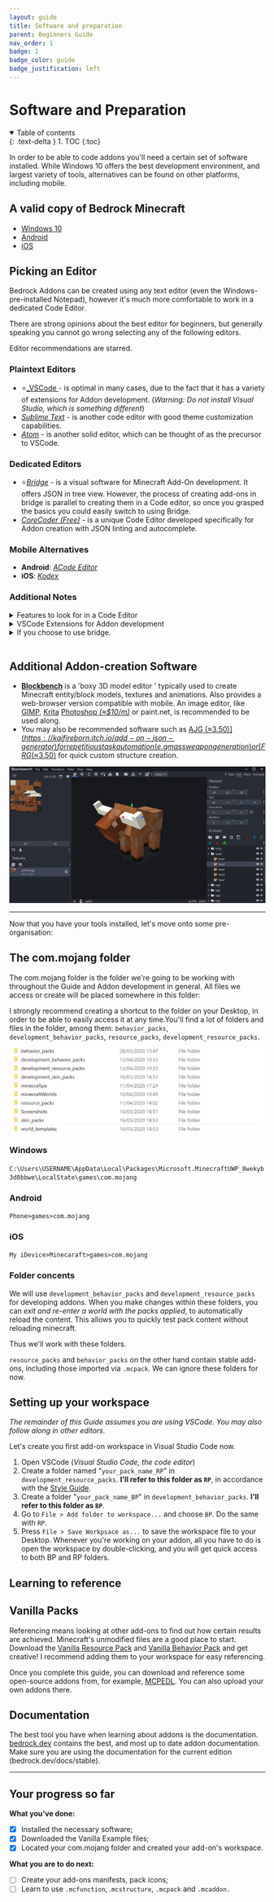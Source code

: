 ```yaml
---
layout: guide
title: Software and preparation
parent: Beginners Guide
nav_order: 1
badge: 1
badge_color: guide
badge_justification: left
---
```


# Software and Preparation

<details id="toc" open markdown="block">
  <summary>
    Table of contents
  </summary>
  {: .text-delta }
1. TOC
{:toc}
</details>

In order to be able to code addons you'll need a certain set of software installed. While Windows 10 offers the best development environment, and largest variety of tools, alternatives can be found on other platforms, including mobile.

## A valid copy of Bedrock Minecraft
- [Windows 10](https://www.microsoft.com/en-us/p/minecraft-for-windows-10/9nblggh2jhxj?activetab=pivot:overviewtab)
- [Android](https://play.google.com/store/apps/details?id=com.mojang.minecraftpe&hl=en)
- [iOS](https://apps.apple.com/us/app/minecraft/id479516143)

## Picking an Editor

Bedrock Addons can be created using any text editor (even the Windows-pre-installed Notepad), however it's much more comfortable to work in a dedicated Code Editor.

There are strong opinions about the best editor for beginners, but generally speaking you cannot go wrong selecting any of the following editors.

Editor recommendations are starred.

### Plaintext Editors
 - ⭐[_VSCode ](https://code.visualstudio.com/) - is optimal in many cases, due to the fact that it has a variety of extensions for Addon development. (*Warning: Do not install Visual Studio, which is something different*)
- [_Sublime Text_](https://www.sublimetext.com/) - is another code editor with good theme customization capabilities. 
- [_Atom_](https://atom.io/) - is another solid editor, which can be thought of as the precursor to VSCode.  
 

### Dedicated Editors
 - ⭐[_Bridge_](https://github.com/bridge-core/bridge.) - is a visual software for Minecraft Add-On development. It offers JSON in tree view. However, the process of creating add-ons in bridge is parallel to creating them in a Code editor, so once you grasped the basics you could easily switch to using Bridge.
- [_CoreCoder (Free)_](https://hanprog.itch.io/core-coder-one) - is a unique Code Editor developed specifically for Addon creation with JSON linting and autocomplete.   

### Mobile Alternatives
- **Android**: [_ACode Editor_](https://play.google.com/store/apps/details?id=com.foxdebug.acodefree)
- **iOS**: [_Kodex_](https://apps.apple.com/us/app/kodex/id1038574481)


### Additional Notes

<details> 
   <summary>
      Features to look for in a Code Editor
   </summary>

   - **Opening Folders:** When editing Addons, it is very convenient to open an entire folder as a project, instead of just individual files. This allows you to edit the files in both the Behavior Pack and Resource Pack at the same time, and quickly switch between tasks. 
   - **Json Linting/Prettify:** Linting is the ability to validate code as correct in real-time. Linting for json will mark things like missing commas, misplaced parens, or other formatting issues so that you can fix them. [Linting can also be found online](https://jsonlint.com/), but having real-time linting built directly into your editor is very much preferred.
   - **Built in Terminal:** I find a terminal built into my editor to be very useful. I often use python scripting to supplement my workflow, and having easy access to a terminal speeds up that workflow.

</details>


<details>

   <summary>
      VSCode Extensions for Addon development
   </summary>

Many packages exist for VSCode that make editing addons easier:
 - [Blockceptions Minecraft Bedrock Development](https://marketplace.visualstudio.com/items?itemName=BlockceptionLtd.blockceptionvscodeminecraftbedrockdevelopmentextension)
 - [.mcfunction support](https://marketplace.visualstudio.com/items?itemName=arcensoth.language-mcfunction)
 - [.lang support](https://marketplace.visualstudio.com/items?itemName=zz5840.minecraft-lang-colorizer)
 - [Bedrock Definitions](https://marketplace.visualstudio.com/items?itemName=destruc7i0n.vscode-bedrock-definitions)
 - [Prettt-json](https://marketplace.visualstudio.com/items?itemName=mohsen1.prettify-json)
 - [Spell Checker (for writing wiki)](https://marketplace.visualstudio.com/items?itemName=streetsidesoftware.code-spell-checker)
 - [Snowstorm Particle Editor](https://marketplace.visualstudio.com/items?itemName=JannisX11.snowstorm)
 - [Bracket Pair Colorizer](https://marketplace.visualstudio.com/items?itemName=CoenraadS.bracket-pair-colorizer-2)
 - [UUID Generator](https://marketplace.visualstudio.com/items?itemName=netcorext.uuid-generator)

</details>



<details>

   <summary>
      If you choose to use bridge.
   </summary>

   You should be aware that it is a application that you benefit most from when you use it exclusively for editing your addon. Switching between a different editor and bridge. creates a bit of an overhead in your workflow (more later). The program builds up a knowledge base of your files as you use the editor. This enables very fast and dynamic auto-completions and file validation but also means that all of your files are cached in the background by default. There are two ways to workaround Bridge's caching strategy:
1) Increase or remove the `bridge-file-version: #11` comment the app leaves in your files after editing a file without bridge.
2) Add files that you want to edit without bridge. to a `.no-cache` file at the root of your behavior pack

Due to the nature of the file versioning system, most scripts and tools will continue to work as expected.

For further guidance on the editor, feel free to contact [solvedDev](https://twitter.com/solvedDev). bridge. also has an [official Discord server](https://discord.gg/wcRJZN3), with announcements, plugin discussion, add-on help, and more.

</details>

<br>

## Additional Addon-creation Software

 - [**Blockbench**](https://blockbench.net/) is a 'boxy 3D model editor ' typically used to create Minecraft entity/block models, textures and animations. Also provides a web-browser version compatible with mobile.  An image editor, like [GIMP](https://www.gimp.org/), [Krita](https://krita.org/en/) [Photoshop *(≈$10/m)*](https://www.adobe.com/products/photoshop.html) or paint.net, is recommended to be used along.
 - You may also be recommended software such as [AJG (≈$3.50)](https://kaifireborn.itch.io/add-on-json-generator) for repetitious task automation (e.g mass weapon generation) or [FRG (≈$3.50)](https://machine-builder.itch.io/frg-v2) for quick custom structure creation.

![Blockbench Workspace](/assets/guide/blockbench_workspace.png)



___

   Now that you have your tools installed, let's move onto some pre-organisation:

## The com.mojang folder
The com.mojang folder is the folder we're going to be working with throughout the Guide and Addon development in general. All files we access or create will be placed somewhere in this folder:

I strongly recommend creating a shortcut to the folder on your Desktop, in order to be able to easily access it at any time.You'll find a lot of folders and files in the folder, among them: `behavior_packs`, `development_behavior_packs`, `resource_packs`, `development_resource_packs`.

![com.mojang folder](/assets/guide/com_mojang_folder.png)

### Windows
`C:\Users\USERNAME\AppData\Local\Packages\Microsoft.MinecraftUWP_8wekyb3d8bbwe\LocalState\games\com.mojang`

### Android
`Phone>games>com.mojang`

### iOS
`My iDevice>Minecaraft>games>com.mojang`

### Folder concents

We will use `development_behavior_packs` and `development_resource_packs` for developing addons. When you make changes within these folders, you can _exit and re-enter a world with the packs applied_, to automatically reload the content. This allows you to quickly test pack content without reloading minecraft. 
 
Thus we'll work with these folders.

`resource_packs` and `behavior_packs` on the other hand contain stable add-ons, including those imported via `.mcpack`. We can ignore these folders for now.

## Setting up your workspace
_The remainder of this Guide assumes you are using VSCode. You may also follow along in other editors._

Let's create you first add-on workspace in Visual Studio Code now.

1. Open VSCode (*Visual Studio Code, the code editor*)
2. Create a folder named "`your_pack_name_RP`" in `development_resource_packs`. **I'll refer to this folder as `RP`**, in accordance with the [Style Guide](https://wiki.bedrock.dev/knowledge/style-guide.html).
3. Create a folder "`your_pack_name_BP`" in `development_behavior_packs`. **I'll refer to this folder as `BP`**.
4. Go to `File > Add folder to workspace...`  and choose `BP`. Do the same with `RP`.
5. Press `File > Save Workpsace as...` to save the workspace file to your Desktop. Whenever you're working on your addon, all you have to do is open the workspace by double-clicking, and you will get quick access to both BP and RP folders.

## Learning to reference

## Vanilla Packs
Referencing means looking at other add-ons to find out how certain results are achieved. Minecraft's unmodified files are a good place to start. Download the [Vanilla Resource Pack](https://aka.ms/resourcepacktemplate) and [Vanilla Behavior Pack](https://aka.ms/behaviorpacktemplate) and get creative! I recommend adding them to your workspace for easy referencing.

Once you complete this guide, you can download and reference some open-source addons from, for example, [MCPEDL](https://mcpedl.com/?cookie_check=1). You can also upload your own addons there.

## Documentation
The best tool you have when learning about addons is the documentation. [bedrock.dev](https://bedrock.dev/) contains the best, and most up to date addon documentation. Make sure you are using the documentation for the current edition (bedrock.dev/docs/stable).

___

## Your progress so far
**What you've done:**

- [x] Installed the necessary software;
- [x] Downloaded the Vanilla Example files;
- [x] Located your com.mojang folder and created your add-on's workspace.

**What you are to do next:**
- [ ] Create your add-ons manifests, pack icons;
- [ ] Learn to use `.mcfunction`, .`mcstructure`, `.mcpack` and `.mcaddon.`

